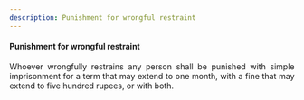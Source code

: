 ```yaml
---
description: Punishment for wrongful restraint
---
```


#### Punishment for wrongful restraint
<div style="text-align: justify">

Whoever wrongfully restrains any person shall be punished with simple imprisonment for a term that may extend to one month, with a fine that may extend to five hundred rupees, or with both.

</div>
